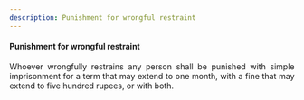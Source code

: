 ```yaml
---
description: Punishment for wrongful restraint
---
```


#### Punishment for wrongful restraint
<div style="text-align: justify">

Whoever wrongfully restrains any person shall be punished with simple imprisonment for a term that may extend to one month, with a fine that may extend to five hundred rupees, or with both.

</div>
